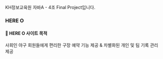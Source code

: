 KH정보교육원 자바A - 4조 Final Project입니다.

### HERE O

#### :rocket: HERE O 사이트 목적

사회인 야구 회원들에게 편리한 구장 예약 기능 제공 & 차별화된 개인 및 팀 기록 관리 제공

